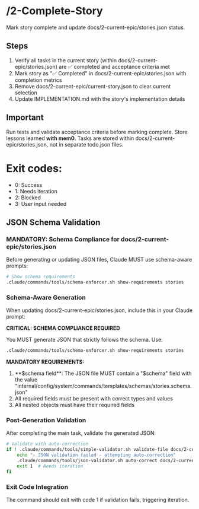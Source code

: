 # /2-Complete-Story
Mark story complete and update docs/2-current-epic/stories.json status.

## Steps
1. Verify all tasks in the current story (within docs/2-current-epic/stories.json) are ✅ completed and acceptance criteria met
2. Mark story as "✅ Completed" in docs/2-current-epic/stories.json with completion metrics
3. Remove docs/2-current-epic/current-story.json to clear current selection
4. Update IMPLEMENTATION.md with the story's implementation details

## Important
Run tests and validate acceptance criteria before marking complete. Store lessons learned **with mem0**. Tasks are stored within docs/2-current-epic/stories.json, not in separate todo.json files.

# Exit codes:
- 0: Success
- 1: Needs iteration
- 2: Blocked
- 3: User input needed
## JSON Schema Validation
<!-- JSON_SCHEMA_VALIDATION -->

### MANDATORY: Schema Compliance for docs/2-current-epic/stories.json

Before generating or updating JSON files, Claude MUST use schema-aware prompts:

```bash
# Show schema requirements
.claude/commands/tools/schema-enforcer.sh show-requirements stories
```

### Schema-Aware Generation
When updating docs/2-current-epic/stories.json, include this in your Claude prompt:

**CRITICAL: SCHEMA COMPLIANCE REQUIRED**

You MUST generate JSON that strictly follows the schema. Use:
```bash
.claude/commands/tools/schema-enforcer.sh show-requirements stories
```

**MANDATORY REQUIREMENTS:**
1. **$schema field**: The JSON file MUST contain a "$schema" field with the value "internal/config/system/commands/templates/schemas/stories.schema.json"
2. All required fields must be present with correct types and values
3. All nested objects must have their required fields
### Post-Generation Validation
After completing the main task, validate the generated JSON:

```bash
# Validate with auto-correction
if ! .claude/commands/tools/simple-validator.sh validate-file docs/2-current-epic/stories.json; then
    echo "⚠ JSON validation failed - attempting auto-correction"
    .claude/commands/tools/json-validator.sh auto-correct docs/2-current-epic/stories.json
    exit 1  # Needs iteration
fi
```

### Exit Code Integration
The command should exit with code 1 if validation fails, triggering iteration.

<!-- /JSON_SCHEMA_VALIDATION -->

